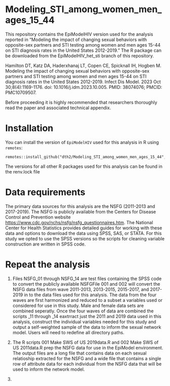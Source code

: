# Modeling_STI_among_women_men_ages_15_44

This repository contains the EpiModelHIV version used for the analysis reported in “Modeling the impact of changing sexual behaviors with opposite-sex partners and STI testing among women and men ages 15-44 on STI diagnosis rates in the United States 2012-2019.” The R package can be downloaded from the EpiModelHIV_het_sti branch of this repository.

Hamilton DT, Katz DA, Haderxhanaj LT, Copen CE, Spicknall IH, Hogben M. Modeling the impact of changing sexual behaviors with opposite-sex partners and STI testing among women and men ages 15-44 on STI diagnosis rates in the United States 2012-2019. Infect Dis Model. 2023 Oct 30;8(4):1169-1176. doi: 10.1016/j.idm.2023.10.005. PMID: 38074076; PMCID: PMC10709507.

Before proceeding it is highly recommended that researchers thoroughly read the paper and associated technical appendix. 

# Installation

You can install the version of `EpiModelHIV` used for this analysis in R using `remotes`:
```
remotes::install_github("dth2/Modeling_STI_among_women_men_ages_15_44",ref="EpiModelHIV_het_sti")
```

The versions for all other R packages used for this analysis can be found in the renv.lock file


# Data requirements
The primary data sources for this analysis are the NSFG (2011-2013 and 2017-2019). The NSFG is publicly available from the Centers for Disease Control and Prevention website https://www.cdc.gov/nchs/nsfg/nsfg_questionnaires.htm. The National Center for Health Statistics provides detailed guides for working with these data and options to download the data using SPSS, SAS, or STATA. For this study we opted to use the SPSS versions so the scripts for cleaning variable construction are written in SPSS code.     

# Repeat the analysis

1) Files NSFG_01 through NSFG_14 are test files containing the SPSS code to convert the publicly available NSFGFile 001 and 002 will convert the NSFG data files from wave 2011-2013, 2013-2015, 2015-2017, and 2017-2019 in to the data files used for this analysis. The data from the four waves are first harmonized and reduced to a subset a variables used or considered for use in this study. Male and female data sets are combined seperatly. Once the four waves of data are combined the scripts _11 through _14 eaxtrract just the 2011 and 2019 data used in this analysis, construct the individual variables needed for this study and output a self-weighted sample of the data to inform the sexual network model. Users will need to redefine all directory paths.

2) The R scripts 001 Make SWS of US 2019data.R and 002 Make SWS of US 2011data.R prep the NSFG data for use in the EpiModel environment. The output files are a long file that contains data on each sexual relatioship extracted for the NSFG and a wide file that contains a single row of attribute data for each individual from the NSFG data that will be used to inform the network model.
3)  
